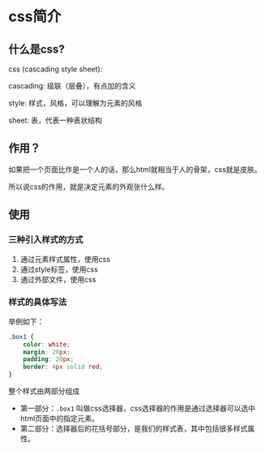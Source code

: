 # css简介
## 什么是css?
css (cascading style sheet):

cascading: 级联（层叠），有点加的含义

style: 样式，风格，可以理解为元素的风格

sheet: 表，代表一种表状结构

## 作用？
如果把一个页面比作是一个人的话，那么html就相当于人的骨架，css就是皮肤。

所以说css的作用，就是决定元素的外观张什么样。

## 使用

### 三种引入样式的方式
1. 通过元素样式属性，使用css
2. 通过style标签，使用css
3. 通过外部文件，使用css

### 样式的具体写法
举例如下：
```css
.box1 {
    color: white;
    margin: 20px;
    padding: 20px;
    border: 4px solid red;
}
```

整个样式由两部分组成
- 第一部分：`.box1` 叫做css选择器，css选择器的作用是通过选择器可以选中html页面中的指定元素。
- 第二部分：选择器后的花括号部分，是我们的样式表，其中包括很多样式属性。
